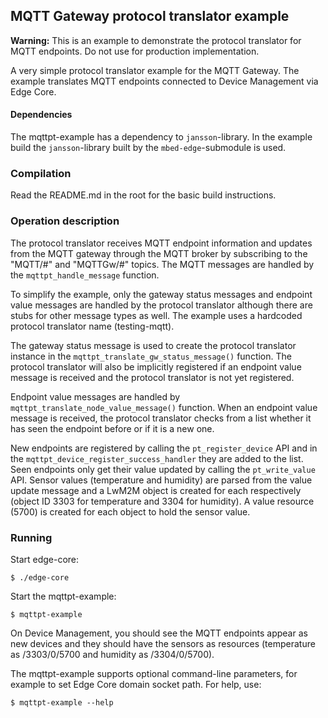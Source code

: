## MQTT Gateway protocol translator example

<span class="warnings">**Warning:** This is an example to demonstrate the protocol
translator for MQTT endpoints. Do not use for production implementation.</span>

A very simple protocol translator example for the MQTT Gateway.
The example translates MQTT endpoints connected to Device Management via Edge Core.

#### Dependencies

The mqttpt-example has a dependency to `jansson`-library. In the example build the
`jansson`-library built by the `mbed-edge`-submodule is used.

### Compilation

Read the README.md in the root for the basic build instructions.

### Operation description

The protocol translator receives MQTT endpoint information and updates from the
MQTT gateway through the MQTT broker by subscribing to the "MQTT/#" and
"MQTTGw/#" topics. The MQTT messages are handled by the `mqttpt_handle_message`
function.

To simplify the example, only the gateway status messages and endpoint
value messages are handled by the protocol translator although there are stubs for
other message types as well. The example uses a hardcoded protocol translator name
(testing-mqtt).

The gateway status message is used to create the protocol
translator instance in the `mqttpt_translate_gw_status_message()` function.
The protocol translator will also be implicitly registered if an endpoint value
message is received and the protocol translator is not yet registered.

Endpoint value messages are handled by `mqttpt_translate_node_value_message()` function.
When an endpoint value message is received, the protocol translator checks from a
list whether it has seen the endpoint before or if it is a new one.

New endpoints are registered by calling the `pt_register_device` API and in the
`mqttpt_device_register_success_handler` they are added to the list. Seen endpoints
only get their value updated by calling the `pt_write_value` API. Sensor values
(temperature and humidity) are parsed from the value update message and a LwM2M
object is created for each respectively (object ID 3303 for temperature and
3304 for humidity). A value resource (5700) is created for each object to
hold the sensor value.

### Running

Start edge-core:

```
$ ./edge-core
```

Start the mqttpt-example:

```
$ mqttpt-example
```

On Device Management, you should see the MQTT endpoints appear as new devices and they
should have the sensors as resources (temperature as /3303/0/5700 and humidity
as /3304/0/5700).

The mqttpt-example supports optional command-line parameters, for example to set Edge Core domain socket path.
For help, use:

```
$ mqttpt-example --help
```

